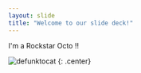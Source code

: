 ```yaml
---
layout: slide
title: "Welcome to our slide deck!"
---
```


I'm a Rockstar Octo !!

![defunktocat](https://octodex.github.com/images/defunktocat.png)
{: .center}
